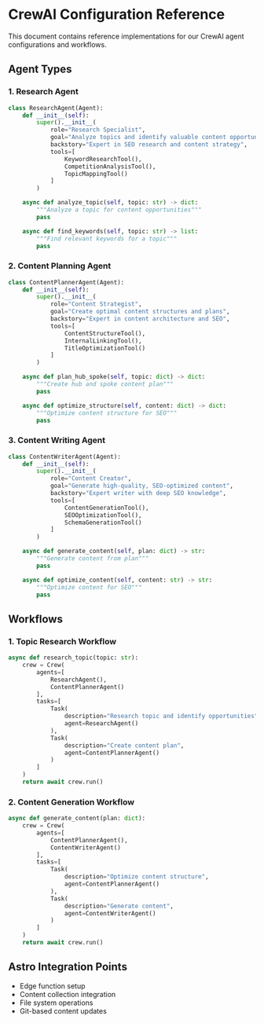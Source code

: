 # CrewAI Configuration Reference

This document contains reference implementations for our CrewAI agent configurations and workflows.

## Agent Types

### 1. Research Agent
```python
class ResearchAgent(Agent):
    def __init__(self):
        super().__init__(
            role="Research Specialist",
            goal="Analyze topics and identify valuable content opportunities",
            backstory="Expert in SEO research and content strategy",
            tools=[
                KeywordResearchTool(),
                CompetitionAnalysisTool(),
                TopicMappingTool()
            ]
        )

    async def analyze_topic(self, topic: str) -> dict:
        """Analyze a topic for content opportunities"""
        pass

    async def find_keywords(self, topic: str) -> list:
        """Find relevant keywords for a topic"""
        pass
```

### 2. Content Planning Agent
```python
class ContentPlannerAgent(Agent):
    def __init__(self):
        super().__init__(
            role="Content Strategist",
            goal="Create optimal content structures and plans",
            backstory="Expert in content architecture and SEO",
            tools=[
                ContentStructureTool(),
                InternalLinkingTool(),
                TitleOptimizationTool()
            ]
        )

    async def plan_hub_spoke(self, topic: dict) -> dict:
        """Create hub and spoke content plan"""
        pass

    async def optimize_structure(self, content: dict) -> dict:
        """Optimize content structure for SEO"""
        pass
```

### 3. Content Writing Agent
```python
class ContentWriterAgent(Agent):
    def __init__(self):
        super().__init__(
            role="Content Creator",
            goal="Generate high-quality, SEO-optimized content",
            backstory="Expert writer with deep SEO knowledge",
            tools=[
                ContentGenerationTool(),
                SEOOptimizationTool(),
                SchemaGenerationTool()
            ]
        )

    async def generate_content(self, plan: dict) -> str:
        """Generate content from plan"""
        pass

    async def optimize_content(self, content: str) -> str:
        """Optimize content for SEO"""
        pass
```

## Workflows

### 1. Topic Research Workflow
```python
async def research_topic(topic: str):
    crew = Crew(
        agents=[
            ResearchAgent(),
            ContentPlannerAgent()
        ],
        tasks=[
            Task(
                description="Research topic and identify opportunities",
                agent=ResearchAgent()
            ),
            Task(
                description="Create content plan",
                agent=ContentPlannerAgent()
            )
        ]
    )
    return await crew.run()
```

### 2. Content Generation Workflow
```python
async def generate_content(plan: dict):
    crew = Crew(
        agents=[
            ContentPlannerAgent(),
            ContentWriterAgent()
        ],
        tasks=[
            Task(
                description="Optimize content structure",
                agent=ContentPlannerAgent()
            ),
            Task(
                description="Generate content",
                agent=ContentWriterAgent()
            )
        ]
    )
    return await crew.run()
```

## Astro Integration Points
- Edge function setup
- Content collection integration
- File system operations
- Git-based content updates
